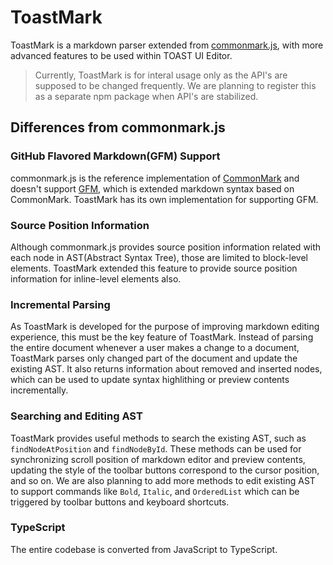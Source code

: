 # ToastMark

ToastMark is a markdown parser extended from [commonmark.js](https://github.com/commonmark/commonmark.js), with more advanced features to be used within TOAST UI Editor. 

> Currently, ToastMark is for interal usage only as the API's are supposed to be changed frequently. We are planning to register this as a separate npm package when API's are stabilized.

## Differences from commonmark.js

### GitHub Flavored Markdown(GFM) Support
commonmark.js is the reference implementation of [CommonMark](https://spec.commonmark.org/0.31.2/) and doesn't support [GFM](https://github.github.com/gfm/), which is extended markdown syntax based on CommonMark. ToastMark has its own implementation for supporting GFM.

### Source Position Information
Although commonmark.js provides source position information related with each node in AST(Abstract Syntax Tree), those are limited to block-level elements. ToastMark extended this feature to provide source position information for inline-level elements also.

### Incremental Parsing
As ToastMark is developed for the purpose of improving markdown editing experience, this must be the key feature of ToastMark. Instead of parsing the entire document whenever a user makes a change to a document, ToastMark parses only changed part of the document and update the existing AST. It also returns information about removed and inserted nodes, which can be used to update syntax highlithing or preview contents incrementally.

### Searching and Editing AST
ToastMark provides useful methods to search the existing AST, such as `findNodeAtPosition` and `findNodeById`. These methods can be used for synchronizing scroll position of markdown editor and preview contents, updating the style of the toolbar buttons correspond to the cursor position, and so on. We are also planning to add more methods to edit existing AST to support commands like `Bold`, `Italic`, and `OrderedList` which can be triggered by toolbar buttons and keyboard shortcuts.

### TypeScript
The entire codebase is converted from JavaScript to TypeScript. 
